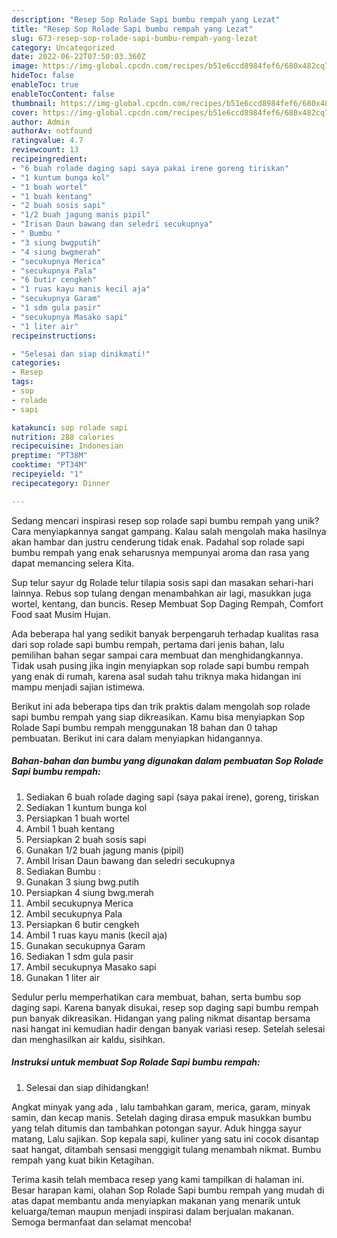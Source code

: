 ```yaml
---
description: "Resep Sop Rolade Sapi bumbu rempah yang Lezat"
title: "Resep Sop Rolade Sapi bumbu rempah yang Lezat"
slug: 673-resep-sop-rolade-sapi-bumbu-rempah-yang-lezat
category: Uncategorized
date: 2022-06-22T07:50:03.360Z
image: https://img-global.cpcdn.com/recipes/b51e6ccd8984fef6/680x482cq70/sop-rolade-sapi-bumbu-rempah-foto-resep-utama.jpg
hideToc: false
enableToc: true
enableTocContent: false
thumbnail: https://img-global.cpcdn.com/recipes/b51e6ccd8984fef6/680x482cq70/sop-rolade-sapi-bumbu-rempah-foto-resep-utama.jpg
cover: https://img-global.cpcdn.com/recipes/b51e6ccd8984fef6/680x482cq70/sop-rolade-sapi-bumbu-rempah-foto-resep-utama.jpg
author: Admin
authorAv: notfound
ratingvalue: 4.7
reviewcount: 13
recipeingredient:
- "6 buah rolade daging sapi saya pakai irene goreng tiriskan"
- "1 kuntum bunga kol"
- "1 buah wortel"
- "1 buah kentang"
- "2 buah sosis sapi"
- "1/2 buah jagung manis pipil"
- "Irisan Daun bawang dan seledri secukupnya"
- " Bumbu "
- "3 siung bwgputih"
- "4 siung bwgmerah"
- "secukupnya Merica"
- "secukupnya Pala"
- "6 butir cengkeh"
- "1 ruas kayu manis kecil aja"
- "secukupnya Garam"
- "1 sdm gula pasir"
- "secukupnya Masako sapi"
- "1 liter air"
recipeinstructions:

- "Selesai dan siap dinikmati!"
categories:
- Resep
tags:
- sop
- rolade
- sapi

katakunci: sop rolade sapi 
nutrition: 288 calories
recipecuisine: Indonesian
preptime: "PT38M"
cooktime: "PT34M"
recipeyield: "1"
recipecategory: Dinner

---
```





Sedang mencari inspirasi resep sop rolade sapi bumbu rempah yang unik? Cara menyiapkannya sangat gampang. Kalau salah mengolah maka hasilnya akan hambar dan justru cenderung tidak enak. Padahal sop rolade sapi bumbu rempah yang enak seharusnya mempunyai aroma dan rasa yang dapat memancing selera Kita.





Sup telur sayur dg Rolade telur tilapia sosis sapi dan masakan sehari-hari lainnya. Rebus sop tulang dengan menambahkan air lagi, masukkan juga wortel, kentang, dan buncis. Resep Membuat Sop Daging Rempah, Comfort Food saat Musim Hujan.

Ada beberapa hal yang sedikit banyak berpengaruh terhadap kualitas rasa dari sop rolade sapi bumbu rempah, pertama dari jenis bahan, lalu pemilihan bahan segar sampai cara membuat dan menghidangkannya. Tidak usah pusing jika ingin menyiapkan sop rolade sapi bumbu rempah yang enak di rumah, karena asal sudah tahu triknya maka hidangan ini mampu menjadi sajian istimewa.






Berikut ini ada beberapa tips dan trik praktis dalam mengolah sop rolade sapi bumbu rempah yang siap dikreasikan. Kamu bisa menyiapkan Sop Rolade Sapi bumbu rempah menggunakan 18 bahan dan 0 tahap pembuatan. Berikut ini cara dalam menyiapkan hidangannya.

<!--inarticleads1-->

##### Bahan-bahan dan bumbu yang digunakan dalam pembuatan Sop Rolade Sapi bumbu rempah:

1. Sediakan 6 buah rolade daging sapi (saya pakai irene), goreng, tiriskan
1. Sediakan 1 kuntum bunga kol
1. Persiapkan 1 buah wortel
1. Ambil 1 buah kentang
1. Persiapkan 2 buah sosis sapi
1. Gunakan 1/2 buah jagung manis (pipil)
1. Ambil Irisan Daun bawang dan seledri secukupnya
1. Sediakan  Bumbu :
1. Gunakan 3 siung bwg.putih
1. Persiapkan 4 siung bwg.merah
1. Ambil secukupnya Merica
1. Ambil secukupnya Pala
1. Persiapkan 6 butir cengkeh
1. Ambil 1 ruas kayu manis (kecil aja)
1. Gunakan secukupnya Garam
1. Sediakan 1 sdm gula pasir
1. Ambil secukupnya Masako sapi
1. Gunakan 1 liter air


Sedulur perlu memperhatikan cara membuat, bahan, serta bumbu sop daging sapi. Karena banyak disukai, resep sop daging sapi bumbu rempah pun banyak dikreasikan. Hidangan yang paling nikmat disantap bersama nasi hangat ini kemudian hadir dengan banyak variasi resep. Setelah selesai dan menghasilkan air kaldu, sisihkan. 

<!--inarticleads2-->

##### Instruksi untuk membuat Sop Rolade Sapi bumbu rempah:


1. Selesai dan siap dihidangkan!

Angkat minyak yang ada , lalu tambahkan garam, merica, garam, minyak samin, dan kecap manis. Setelah daging dirasa empuk masukkan bumbu yang telah ditumis dan tambahkan potongan sayur. Aduk hingga sayur matang, Lalu sajikan. Sop kepala sapi, kuliner yang satu ini cocok disantap saat hangat, ditambah sensasi menggigit tulang menambah nikmat. Bumbu rempah yang kuat bikin Ketagihan. 

Terima kasih telah membaca resep yang kami tampilkan di halaman ini. Besar harapan kami, olahan Sop Rolade Sapi bumbu rempah yang mudah di atas dapat membantu anda menyiapkan makanan yang menarik untuk keluarga/teman maupun menjadi inspirasi dalam berjualan makanan. Semoga bermanfaat dan selamat mencoba!
